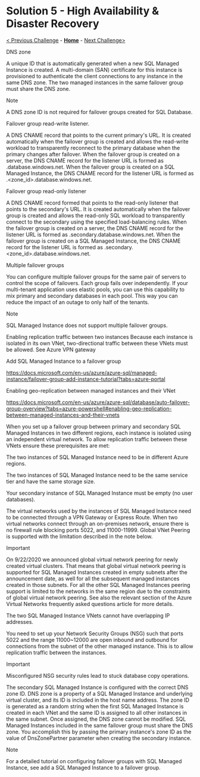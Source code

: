 # Solution 5 - High Availability & Disaster Recovery

[< Previous Challenge](./Solution04.md) - **[Home](../README.md)** - [Next Challenge>](./Solution06.md)

DNS zone

A unique ID that is automatically generated when a new SQL Managed Instance is created. A multi-domain (SAN) certificate for this instance is provisioned to authenticate the client connections to any instance in the same DNS zone. The two managed instances in the same failover group must share the DNS zone.

 Note

A DNS zone ID is not required for failover groups created for SQL Database.

Failover group read-write listener.

A DNS CNAME record that points to the current primary's URL. It is created automatically when the failover group is created and allows the read-write workload to transparently reconnect to the primary database when the primary changes after failover. When the failover group is created on a server, the DNS CNAME record for the listener URL is formed as <fog-name>.database.windows.net. When the failover group is created on a SQL Managed Instance, the DNS CNAME record for the listener URL is formed as <fog-name>.<zone_id>.database.windows.net.

Failover group read-only listener

A DNS CNAME record formed that points to the read-only listener that points to the secondary's URL. It is created automatically when the failover group is created and allows the read-only SQL workload to transparently connect to the secondary using the specified load-balancing rules. When the failover group is created on a server, the DNS CNAME record for the listener URL is formed as <fog-name>.secondary.database.windows.net. When the failover group is created on a SQL Managed Instance, the DNS CNAME record for the listener URL is formed as <fog-name>.secondary.<zone_id>.database.windows.net.
  
 Multiple failover groups

You can configure multiple failover groups for the same pair of servers to control the scope of failovers. Each group fails over independently. If your multi-tenant application uses elastic pools, you can use this capability to mix primary and secondary databases in each pool. This way you can reduce the impact of an outage to only half of the tenants.

 Note

SQL Managed Instance does not support multiple failover groups.


Enabling replication traffic between two instances
Because each instance is isolated in its own VNet, two-directional traffic between these VNets must be allowed. See Azure VPN gateway

Add SQL Managed Instance to a failover group

https://docs.microsoft.com/en-us/azure/azure-sql/managed-instance/failover-group-add-instance-tutorial?tabs=azure-portal

Enabling geo-replication between managed instances and their VNet

https://docs.microsoft.com/en-us/azure/azure-sql/database/auto-failover-group-overview?tabs=azure-powershell#enabling-geo-replication-between-managed-instances-and-their-vnets

When you set up a failover group between primary and secondary SQL Managed Instances in two different regions, each instance is isolated using an independent virtual network. To allow replication traffic between these VNets ensure these prerequisites are met:

The two instances of SQL Managed Instance need to be in different Azure regions.

The two instances of SQL Managed Instance need to be the same service tier and have the same storage size.

Your secondary instance of SQL Managed Instance must be empty (no user databases).

The virtual networks used by the instances of SQL Managed Instance need to be connected through a VPN Gateway or Express Route. When two virtual networks connect through an on-premises network, ensure there is no firewall rule blocking ports 5022, and 11000-11999. Global VNet Peering is supported with the limitation described in the note below.

 Important

On 9/22/2020 we announced global virtual network peering for newly created virtual clusters. That means that global virtual network peering is supported for SQL Managed Instances created in empty subnets after the announcement date, as well for all the subsequent managed instances created in those subnets. For all the other SQL Managed Instances peering support is limited to the networks in the same region due to the constraints of global virtual network peering. See also the relevant section of the Azure Virtual Networks frequently asked questions article for more details.

The two SQL Managed Instance VNets cannot have overlapping IP addresses.

You need to set up your Network Security Groups (NSG) such that ports 5022 and the range 11000~12000 are open inbound and outbound for connections from the subnet of the other managed instance. This is to allow replication traffic between the instances.

 Important

Misconfigured NSG security rules lead to stuck database copy operations.

The secondary SQL Managed Instance is configured with the correct DNS zone ID. DNS zone is a property of a SQL Managed Instance and underlying virtual cluster, and its ID is included in the host name address. The zone ID is generated as a random string when the first SQL Managed Instance is created in each VNet and the same ID is assigned to all other instances in the same subnet. Once assigned, the DNS zone cannot be modified. SQL Managed Instances included in the same failover group must share the DNS zone. You accomplish this by passing the primary instance's zone ID as the value of DnsZonePartner parameter when creating the secondary instance.

 Note

For a detailed tutorial on configuring failover groups with SQL Managed Instance, see add a SQL Managed Instance to a failover group.









